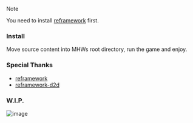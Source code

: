 > [!NOTE]
> You need to install [reframework](https://github.com/praydog/REFramework) first.

### Install
Move source content into MHWs root directory, run the game and enjoy.

### Special Thanks
- [reframework](https://github.com/praydog/REFramework)
- [reframework-d2d](https://github.com/cursey/reframework-d2d)

### W.I.P.
![image](https://github.com/user-attachments/assets/c4c08168-813f-4981-9a97-89c250731bfc)
